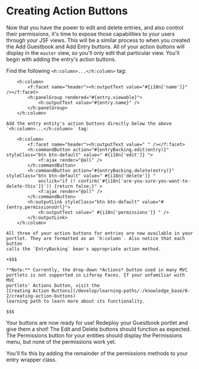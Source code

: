 # Creating Action Buttons [](id=creating-action-buttons)

Now that you have the power to edit and delete entries, and also control their
permissions, it's time to expose those capabilities to your users through your
JSF views. This will be a similar process to when you created the Add Guestbook
and Add Entry buttons. All of your action buttons will display in the `master`
view, so you'll only edit that particular view. You'll begin with adding the
entry's action buttons. 

Find the following `<h:column>...</h:column>` tag: 

        <h:column>
            <f:facet name="header"><h:outputText value="#{i18n['name']}" /></f:facet>
            <h:panelGroup rendered="#{entry.viewable}">
                <h:outputText value="#{entry.name}" />
            </h:panelGroup>
        </h:column>

    Add the entry entity's action buttons directly below the above
    `<h:column>...</h:column>` tag: 

        <h:column>
            <f:facet name="header"><h:outputText value=" " /></f:facet>
            <h:commandButton action="#{entryBacking.edit(entry)}" styleClass="btn btn-default" value=" #{i18n['edit']} ">
                <f:ajax render="@all" />
            </h:commandButton>
            <h:commandButton action="#{entryBacking.delete(entry)}" styleClass="btn btn-default" value=" #{i18n['delete']} "
                onclick="if (! confirm('#{i18n['are-you-sure-you-want-to-delete-this']}')) {return false;}" >
                <f:ajax render="@all" />
            </h:commandButton>
            <h:outputLink styleClass="btn btn-default" value="#{entry.permissionsUrl}">
                <h:outputText value=" #{i18n['permissions']} " />
            </h:outputLink>
        </h:column>

    All three of your action buttons for entries are now available in your
    portlet. They are formatted as an `h:column`. Also notice that each button
    calls the `EntryBacking` bean's appropriate action method. 

    +$$$
    
    **Note:** Currently, the drop-down *Actions* button used in many MVC
    portlets is not supported in Liferay Faces. If your unfamiliar with MVC
    portlets' Actions button, visit the
    [Creating Action Buttons](/develop/learning-paths/-/knowledge_base/6-2/creating-action-buttons)
    learning path to learn more about its functionality. 

    $$$

Your buttons are now ready for use! Redeploy your Guestbook portlet and give
them a shot! The Edit and Delete buttons should function as expected. The
Permissions button for your entities should display the Permissions menu, but
none of the permissions work yet. 

You'll fix this by adding the remainder of the permissions methods to your entry
wrapper class. 
